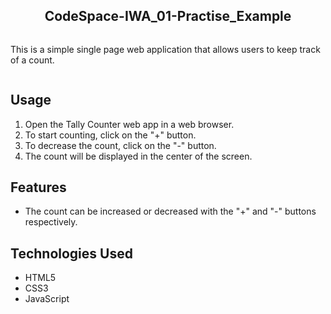 <section style="display: flex;flex-direction:column; justify-content: center; align-items:center">
    <h1>CodeSpace-IWA_01-Practise_Example</h1>
<p>This is a simple single page web application that allows users to keep track of a count.</p>
</section>
<section>

<h2>Usage</h2>
<ol>
    <li>Open the Tally Counter web app in a web browser.</li>
    <li>To start counting, click on the "+" button.</li>
    <li>To decrease the count, click on the "-" button.</li>
    <li>The count will be displayed in the center of the screen.</li>
</ol>

<h2>Features</h2>
<ul>
    <li>The count can be increased or decreased with the "+" and "-" buttons respectively.</li>
</ul>
<h2>Technologies Used</h2>
<ul>
    <li>HTML5</li>
    <li>CSS3</li>
    <li>JavaScript</li>
</ul>
</section>
